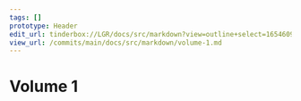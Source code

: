 ```yaml
---
tags: []
prototype: Header
edit_url: tinderbox://LGR/docs/src/markdown?view=outline+select=1654609799
view_url: /commits/main/docs/src/markdown/volume-1.md
---
```


# Volume 1



